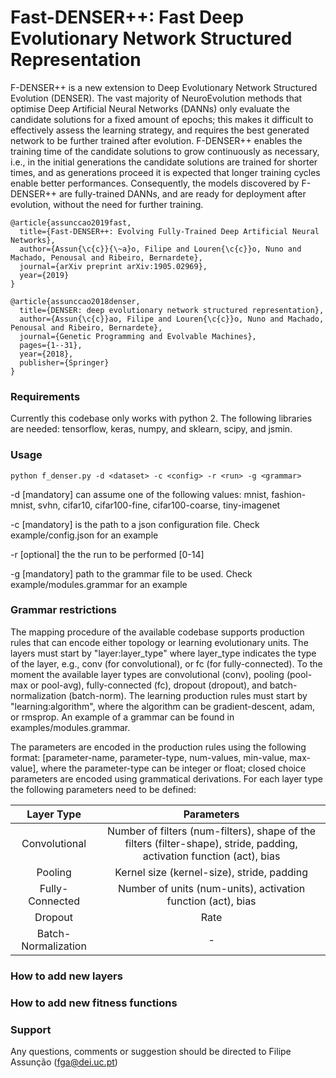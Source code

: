 # Fast-DENSER++: Fast Deep Evolutionary Network Structured Representation

F-DENSER++ is a new extension to Deep Evolutionary Network Structured Evolution (DENSER). The vast majority of NeuroEvolution methods that optimise Deep Artificial Neural Networks (DANNs) only evaluate the candidate solutions for a fixed amount of epochs; this makes it difficult to effectively assess the learning strategy, and requires the best generated network to be further trained after evolution. F-DENSER++ enables the training time of the candidate solutions to grow continuously as necessary, i.e., in the initial generations the candidate solutions are trained for shorter times, and as generations proceed it is expected that longer training cycles enable better performances. Consequently, the models discovered by F-DENSER++ are fully-trained DANNs, and are ready for deployment after evolution, without the need for further training. 

```
@article{assunccao2019fast,
  title={Fast-DENSER++: Evolving Fully-Trained Deep Artificial Neural Networks},
  author={Assun{\c{c}}{\~a}o, Filipe and Louren{\c{c}}o, Nuno and Machado, Penousal and Ribeiro, Bernardete},
  journal={arXiv preprint arXiv:1905.02969},
  year={2019}
}

@article{assunccao2018denser,
  title={DENSER: deep evolutionary network structured representation},
  author={Assun{\c{c}}ao, Filipe and Louren{\c{c}}o, Nuno and Machado, Penousal and Ribeiro, Bernardete},
  journal={Genetic Programming and Evolvable Machines},
  pages={1--31},
  year={2018},
  publisher={Springer}
}
```

### Requirements
Currently this codebase only works with python 2. The following libraries are needed: tensorflow, keras, numpy, and sklearn, scipy, and jsmin. 

### Usage

`python f_denser.py -d <dataset> -c <config> -r <run> -g <grammar>`

-d [mandatory] can assume one of the following values: mnist, fashion-mnist, svhn, cifar10, cifar100-fine, cifar100-coarse, tiny-imagenet

-c [mandatory] is the path to a json configuration file. Check example/config.json for an example

-r [optional] the the run to be performed [0-14]

-g [mandatory] path to the grammar file to be used. Check example/modules.grammar for an example 

### Grammar restrictions

The mapping procedure of the available codebase supports production rules that can encode either topology or learning evolutionary units. The layers must start by \"layer:layer\_type\" where layer\_type indicates the type of the layer, e.g., conv (for convolutional), or fc (for fully-connected). To the moment the available layer types are convolutional (conv), pooling (pool-max or pool-avg), fully-connected (fc), dropout (dropout), and batch-normalization (batch-norm). The learning production rules must start by \"learning:algorithm\", where the algorithm can be gradient-descent, adam, or rmsprop. An example of a grammar can be found in examples/modules.grammar. 

The parameters are encoded in the production rules using the following format: [parameter-name, parameter-type, num-values, min-value, max-value], where the parameter-type can be integer or float; closed choice parameters are encoded using grammatical derivations. For each layer type the following parameters need to be defined:

|      Layer Type     |                                                       Parameters                                                       |
|:-------------------:|:----------------------------------------------------------------------------------------------------------------------:|
|    Convolutional    | Number of filters (num-filters), shape of the filters (filter-shape), stride, padding, activation function (act), bias |
|       Pooling       |                                       Kernel size (kernel-size), stride, padding                                       |
|   Fully-Connected   |                              Number of units (num-units), activation function (act), bias                              |
|       Dropout       |                                                          Rate                                                          |
| Batch-Normalization |                                                            -                                                           |

### How to add new layers

### How to add new fitness functions

### Support

Any questions, comments or suggestion should be directed to Filipe Assunção ([fga@dei.uc.pt](mailto:fga@dei.uc.pt))